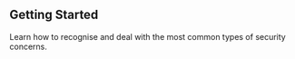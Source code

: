 ## Getting Started
Learn how to recognise and deal with the most common types of security concerns.
